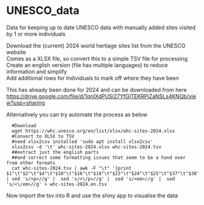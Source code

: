 # UNESCO_data
Data for keeping up to date UNESCO data with manually added sites visited by 1 or more individuals





Download the (current) 2024 world hertiage sites list from the UNESCO website <br/>
Comes as a XLSX file, so convert this to a simple TSV file for processing <br/>
Create an english version (file has multiple languages) to reduce information and simplify <br/>
Add additional rows for Individuals to mark off where they have been

This has already been done for 2024 and can be downloaded from here https://drive.google.com/file/d/1qnIXdPUSi27YfGlTEKRPjZaNSLs4KNQb/view?usp=sharing


Alternatively you can try automate the process as below

      #Download
      wget https://whc.unesco.org/en/list/xlsx/whc-sites-2024.xlsx
      #Convert to XLSX to TSV
      #need xlsx2csv installed 'sudo apt install xlsx2csv'
      xlsx2csv -d '\t' whc-sites-2024.xlsx whc-sites-2024.tsv
      ##extract just the english parts
      ##and correct some formatting issues that seem to be a hand over from other formats
      cat whc-sites-2024.tsv | awk -F "\t" '{print $1"\t"$2"\t"$4"\t"$10"\t"$16"\t"$18"\t"$23"\t"$24"\t"$25"\t"$37"\t"$38"\t"$39"\t"$45"\t"$47"\t"$48}' | sed 's/<p>//g' |  sed 's/<\/p>//g' |  sed 's/<em>//g' |  sed 's/<\/em>//g' > whc-sites-2024.en.tsv
      
      


Now import the tsv into R and use the shiny app to visualise the data




